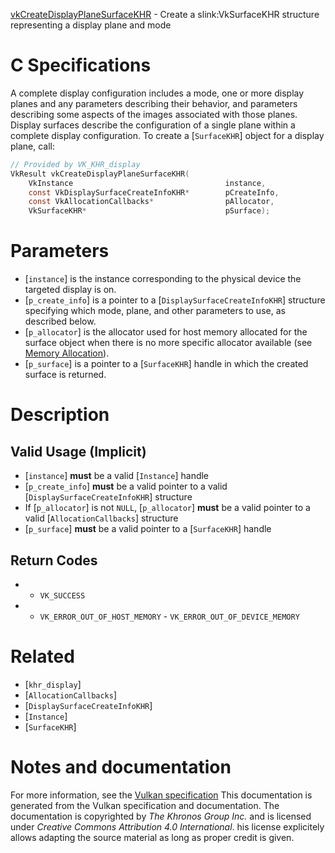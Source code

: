 [vkCreateDisplayPlaneSurfaceKHR](https://www.khronos.org/registry/vulkan/specs/1.3-extensions/man/html/vkCreateDisplayPlaneSurfaceKHR.html) - Create a slink:VkSurfaceKHR structure representing a display plane and mode

# C Specifications
A complete display configuration includes a mode, one or more display planes
and any parameters describing their behavior, and parameters describing some
aspects of the images associated with those planes.
Display surfaces describe the configuration of a single plane within a
complete display configuration.
To create a [`SurfaceKHR`] object for a display plane, call:
```c
// Provided by VK_KHR_display
VkResult vkCreateDisplayPlaneSurfaceKHR(
    VkInstance                                  instance,
    const VkDisplaySurfaceCreateInfoKHR*        pCreateInfo,
    const VkAllocationCallbacks*                pAllocator,
    VkSurfaceKHR*                               pSurface);
```

# Parameters
- [`instance`] is the instance corresponding to the physical device the targeted display is on.
- [`p_create_info`] is a pointer to a [`DisplaySurfaceCreateInfoKHR`] structure specifying which mode, plane, and other parameters to use, as described below.
- [`p_allocator`] is the allocator used for host memory allocated for the surface object when there is no more specific allocator available (see [Memory Allocation](https://www.khronos.org/registry/vulkan/specs/1.3-extensions/html/vkspec.html#memory-allocation)).
- [`p_surface`] is a pointer to a [`SurfaceKHR`] handle in which the created surface is returned.

# Description
## Valid Usage (Implicit)
-  [`instance`] **must**  be a valid [`Instance`] handle
-  [`p_create_info`] **must**  be a valid pointer to a valid [`DisplaySurfaceCreateInfoKHR`] structure
-    If [`p_allocator`] is not `NULL`, [`p_allocator`] **must**  be a valid pointer to a valid [`AllocationCallbacks`] structure
-  [`p_surface`] **must**  be a valid pointer to a [`SurfaceKHR`] handle

## Return Codes
*   - `VK_SUCCESS` 
*   - `VK_ERROR_OUT_OF_HOST_MEMORY`  - `VK_ERROR_OUT_OF_DEVICE_MEMORY`

# Related
- [`khr_display`]
- [`AllocationCallbacks`]
- [`DisplaySurfaceCreateInfoKHR`]
- [`Instance`]
- [`SurfaceKHR`]

# Notes and documentation
For more information, see the [Vulkan specification](https://www.khronos.org/registry/vulkan/specs/1.3-extensions/html/vkspec.html)
This documentation is generated from the Vulkan specification and documentation.
The documentation is copyrighted by *The Khronos Group Inc.* and is licensed under *Creative Commons Attribution 4.0 International*.
his license explicitely allows adapting the source material as long as proper credit is given.
        